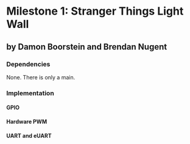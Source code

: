 # Milestone 1: Stranger Things Light Wall
## by Damon Boorstein and Brendan Nugent

### Dependencies
None. There is only a main.

### Implementation

#### GPIO

#### Hardware PWM

#### UART and eUART
